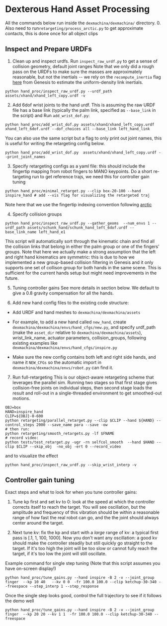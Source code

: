 # Dexterous Hand Asset Processing

All the commands below run inside the `dexmachina/dexmachina/` directory. 
0. Also need to run`retargeting/process_arctic.py` to get approximate contacts, this is done once for all object clips

## Inspect and Prepare URDFs
1. Clean up and inspect urdfs. Run `inspect_raw_urdf.py` to get a sense of collision geometry, default joint ranges
Note that we only did a rough pass on the URDFs to make sure the masses are approximately reasonable, but not the inertials -- we rely on the `recompute_inertia` flag [here](https://github.com/Genesis-Embodied-AI/Genesis/blob/ca97a18b6b81fb7998fb36ead69761daf23241b1/genesis/engine/solvers/rigid/collider_decomp.py#L87) from Genesis to estimate the uniform-density link inertials. 

```
python hand_proc/inspect_raw_urdf.py --urdf_path assets/xhand/xhand_left_copy.urdf -v
```

2. Add 6dof wrist joints to the hand urdf. This is assuming the raw URDF file has a base link (typically the palm link, specified as `--base_link` in the script) and Run `add_wrist_dof.py`: 
```
python hand_proc/add_wrist_dof.py assets/xhand/xhand_left_copy.urdf xhand_left_6dof.urdf --dof_choices all --base_link left_hand_link 
```
You can also use the same script but a flag to only print out joint names, this is useful for writing the retargeting config below.
```
python hand_proc/add_wrist_dof.py  assets/xhand/xhand_left_copy.urdf --print_joint_names
```

3. Specify retargeting configs as a yaml file: this should include the fingertip mapping from robot fingers to MANO keypoints.
Do a short re-targeting run to get reference trajs, we need this for controller gain tuning 
```
python hand_proc/minimal_retarget.py --clip box-20-100 --hand inspire_hand # add --vis flag for visualizing the retargeted traj
```
Note here that we use the fingertip indexing convention following [arctic](https://github.com/zc-alexfan/arctic/tree/master) 

4. Specify collision groups
```
python hand_proc/inspect_raw_urdf.py --gather_geoms  --num_envs 1 --urdf_path assets/schunk_hand/schunk_hand_left_6dof.urdf --base_link_name left_hand_e1  
```
This script will automatically sort through the kinematic chain and find all the collision links that belong in either the palm group or one of the fingers' groups. Note that here we actually make a strong assumption that the left and right hand kinematics are symmetric: this is due to how we implemented a new group-based collision filtering in Genesis and it only supports one set of collison group for both hands in the same scene. This is sufficient for the current hands setup but might need improvements in the future. 

5. Tuning controller gains 
See more details in section below. We default to give a 0.8 gravity compensation for all the hands. 

6. Add new hand config files to the existing code structure:
- Add URDF and hand meshes to `dexmachina/dexmachina/assets`
- For example, to add a new hand called `new_hand`, create `dexmachina/dexmachina/envs/hand_cfgs/new.py`, and specify urdf_path (make the `asset_dir` relative to `dexmachina/dexmachina/assets`), wrist_link_name, actuator parameters, collision_groups, following existing examples like `dexmachina/dexmachina/envs/hand_cfgs/inspire.py`

- Make sure the new config contains both left and right side hands, and name it `NEW_CFGs` so the automatic import in `dexmachina/dexmachina/envs/robot.py` can find it.


7. Run full-retargeting
This is our object-aware retargeting scheme that leverages the parallel sim. Running two stages so that first stage gives collision-free joints on individual steps, then second stage loads the result and roll-out in a single-threaded environment to get smoothed-out motions. 
```
OBJ=box
HAND=inspire_hand
CLIP=${OBJ}-0-600
python retargeting/parallel_retarget.py --clip $CLIP --hand ${HAND} --control_steps 2000 --save_name para --save -ow 
# then run:
python retargeting/smooth_retargets.py -lf $FNAME
# record video:
python tests/test_retarget.py -ugr -rn selfcol_smooth  --hand $HAND --clip $CLIP --skip_obj  -no_obj -ert 0 --record_video
```

and to visualize the effect
```
python hand_proc/inspect_raw_urdf.py --skip_wrist_interp -v 
```

## Controller gain tuning 

Exact steps and what to look for when you tune controller gains:

1. Tune kp first and set kv to 0: look at the speed at which the controller corrects itself to reach the target. You will see oscillation, but the amplitude and frequency of this vibration should be within a reasonable range of how fast the real robot can go, and the the joint should always center around the target.

2. Next tune kv: fix the kp and start with a _large_ range of kv: a typical first pass is [.1, 1, 100, 1000]. Now you don't want any oscillation: a good kv should make the controller steadily but still quickly go straight to the target. If it's too high the joint will be too slow or cannot fully reach the target, if it's too low the joint will still oscillate. 

Example command for single step tuning (Note that this script assumes you have on-screen display!)
```
python hand_proc/tune_gains.py --hand inspire -B 2 -v --joint_group finger  --kp 10 40   --kv 0 0  -fr 100.0 100.0 --clip ketchup-30-340 --freespace --step_interp 1 --step_response
```

Once the single step looks good, control the full trajectory to see if it follows the demo well
```
python hand_proc/tune_gains.py --hand inspire -B 2 -v --joint_group finger  --kp 20 20 --kv 1 1  -fr 100.0 100.0 --clip ketchup-30-340 --freespace
```
